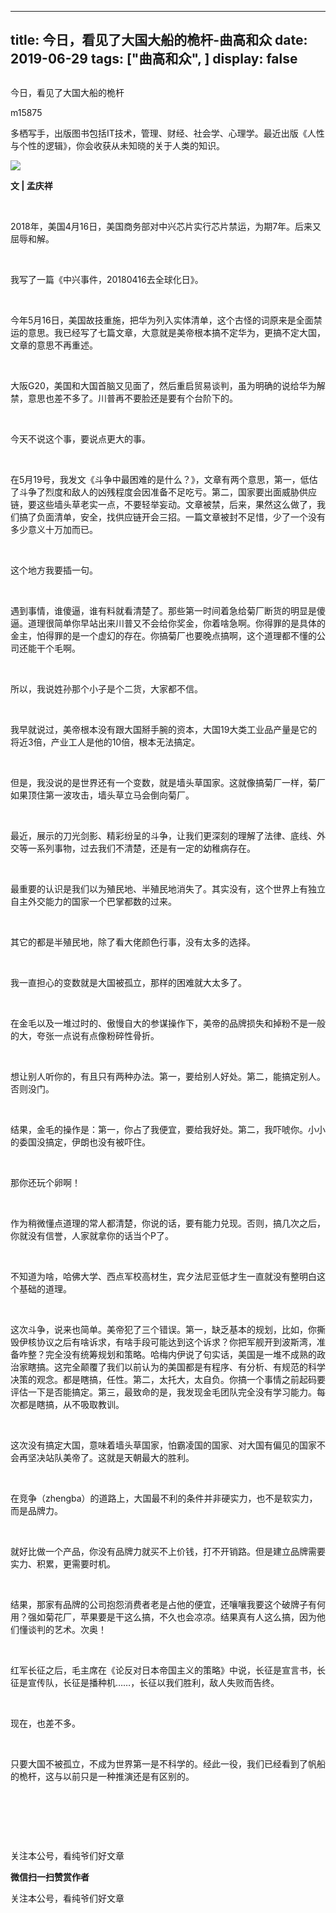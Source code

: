 
---
title:   今日，看见了大国大船的桅杆-曲高和众
date: 2019-06-29
tags: ["曲高和众", ]
display: false
---


## 



今日，看见了大国大船的桅杆




m15875




多栖写手，出版图书包括IT技术，管理、财经、社会学、心理学。最近出版《人性与个性的逻辑》，你会收获从未知晓的关于人类的知识。


<img class="rich_pages" data-ratio="0.5628415300546448" data-s="300,640" src="https://mmbiz.qpic.cn/mmbiz_jpg/fxGMiaL5Zj1gGsdPnl1qibPtNzC9nfrucF0EntW9phVdTsHCLIKF25nznia3lZicAHKfG2oaWNpiaj9KQqKALUPZ9Yw/640?wx_fmt=jpeg" data-type="jpeg" data-w="549" style=""/>

**文 | 孟庆祥**



&nbsp;

2018年，美国4月16日，美国商务部对中兴芯片实行芯片禁运，为期7年。后来又屈辱和解。

&nbsp;

我写了一篇《中兴事件，20180416去全球化日》。

&nbsp;

今年5月16日，美国故技重施，把华为列入实体清单，这个古怪的词原来是全面禁运的意思。我已经写了七篇文章，大意就是美帝根本搞不定华为，更搞不定大国，文章的意思不再重述。

&nbsp;

大阪G20，美国和大国首脑又见面了，然后重启贸易谈判，虽为明确的说给华为解禁，意思也差不多了。川普再不要脸还是要有个台阶下的。

&nbsp;

今天不说这个事，要说点更大的事。

&nbsp;

在5月19号，我发文《斗争中最困难的是什么？》，文章有两个意思，第一，低估了斗争了烈度和敌人的凶残程度会因准备不足吃亏。第二，国家要出面威胁供应链，要这些墙头草老实一点，不要轻举妄动。文章被禁，后来，果然这么做了，我们搞了负面清单，安全，找供应链开会三招。一篇文章被封不足惜，少了一个没有多少意义十万加而已。

&nbsp;

这个地方我要插一句。

&nbsp;

遇到事情，谁傻逼，谁有料就看清楚了。那些第一时间着急给菊厂断货的明显是傻逼。道理很简单你早站出来川普又不会给你奖金，你着啥急啊。你得罪的是具体的金主，怕得罪的是一个虚幻的存在。你搞菊厂也要晚点搞啊，这个道理都不懂的公司还能干个毛啊。

&nbsp;

所以，我说姓孙那个小子是个二货，大家都不信。

&nbsp;

我早就说过，美帝根本没有跟大国掰手腕的资本，大国19大类工业品产量是它的将近3倍，产业工人是他的10倍，根本无法搞定。

&nbsp;

但是，我没说的是世界还有一个变数，就是墙头草国家。这就像搞菊厂一样，菊厂如果顶住第一波攻击，墙头草立马会倒向菊厂。

&nbsp;

最近，展示的刀光剑影、精彩纷呈的斗争，让我们更深刻的理解了法律、底线、外交等一系列事物，过去我们不清楚，还是有一定的幼稚病存在。

&nbsp;

最重要的认识是我们以为殖民地、半殖民地消失了。其实没有，这个世界上有独立自主外交能力的国家一个巴掌都数的过来。

&nbsp;

其它的都是半殖民地，除了看大佬颜色行事，没有太多的选择。

&nbsp;

我一直担心的变数就是大国被孤立，那样的困难就大太多了。

&nbsp;

在金毛以及一堆过时的、傲慢自大的参谋操作下，美帝的品牌损失和掉粉不是一般的大，夸张一点说有点像粉碎性骨折。

&nbsp;

想让别人听你的，有且只有两种办法。第一，要给别人好处。第二，能搞定别人。否则没门。

&nbsp;

结果，金毛的操作是：第一，你占了我便宜，要给我好处。第二，我吓唬你。小小的委国没搞定，伊朗也没有被吓住。

&nbsp;

那你还玩个卵啊！

&nbsp;

作为稍微懂点道理的常人都清楚，你说的话，要有能力兑现。否则，搞几次之后，你就没有信誉，人家就拿你的话当个P了。

&nbsp;

不知道为啥，哈佛大学、西点军校高材生，宾夕法尼亚低才生一直就没有整明白这个基础的道理。

&nbsp;

这次斗争，说来也简单。美帝犯了三个错误。第一，缺乏基本的规划，比如，你撕毁伊核协议之后有啥诉求，有啥手段可能达到这个诉求？你把军舰开到波斯湾，准备咋整？完全没有统筹规划和策略。哈梅内伊说了句实话，美国是一堆不成熟的政治家瞎搞。这完全颠覆了我们以前认为的美国都是有程序、有分析、有规范的科学决策的观念。都是瞎搞，任性。第二，太托大，太自负。你搞一个事情之前起码要评估一下是否能搞定。第三，最致命的是，我发现金毛团队完全没有学习能力。每次都是瞎搞，从不吸取教训。

&nbsp;

这次没有搞定大国，意味着墙头草国家，怕霸凌国的国家、对大国有偏见的国家不会再坚决站队美帝了。这就是天朝最大的胜利。

&nbsp;

在竞争（zhengba）的道路上，大国最不利的条件并非硬实力，也不是软实力，而是品牌力。

&nbsp;

就好比做一个产品，你没有品牌力就买不上价钱，打不开销路。但是建立品牌需要实力、积累，更需要时机。

&nbsp;

结果，那家有品牌的公司抱怨消费者老是占他的便宜，还嚷嚷我要这个破牌子有何用？强如菊花厂，苹果要是干这么搞，不久也会凉凉。结果真有人这么搞，因为他们懂谈判的艺术。次奥！

&nbsp;

红军长征之后，毛主席在《论反对日本帝国主义的策略》中说，长征是宣言书，长征是宣传队，长征是播种机……，长征以我们胜利，敌人失败而告终。

&nbsp;

现在，也差不多。

&nbsp;

只要大国不被孤立，不成为世界第一是不科学的。经此一役，我们已经看到了帆船的桅杆，这与以前只是一种推演还是有区别的。

&nbsp;

&nbsp;

&nbsp;



关注本公号，看纯爷们好文章


**微信扫一扫赞赏作者**






关注本公号，看纯爷们好文章









